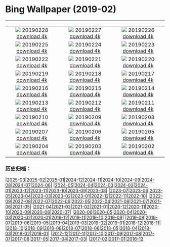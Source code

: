 # Bing Wallpaper (2019-02)
**************
| | | |
|:-:|:-:|:-:|
| ![](https://www.bing.com/az/hprichbg/rb/PhillisWheatley_ZH-CN8917971934_1920x1080.jpg) 20190228 [download 4k](https://www.bing.com/az/hprichbg/rb/PhillisWheatley_ZH-CN8917971934_UHD.jpg) | ![](https://www.bing.com/az/hprichbg/rb/HZMB_ZH-CN5238831909_1920x1080.jpg) 20190227 [download 4k](https://www.bing.com/az/hprichbg/rb/HZMB_ZH-CN5238831909_UHD.jpg) | ![](https://www.bing.com/az/hprichbg/rb/PolarBearDay_ZH-CN5185516722_1920x1080.jpg) 20190226 [download 4k](https://www.bing.com/az/hprichbg/rb/PolarBearDay_ZH-CN5185516722_UHD.jpg) |
| ![](https://www.bing.com/az/hprichbg/rb/WinterGrand_ZH-CN5111542555_1920x1080.jpg) 20190225 [download 4k](https://www.bing.com/az/hprichbg/rb/WinterGrand_ZH-CN5111542555_UHD.jpg) | ![](https://www.bing.com/az/hprichbg/rb/CumulusCaribbean_ZH-CN4884493707_1920x1080.jpg) 20190224 [download 4k](https://www.bing.com/az/hprichbg/rb/CumulusCaribbean_ZH-CN4884493707_UHD.jpg) | ![](https://www.bing.com/az/hprichbg/rb/OldTownTallinn_ZH-CN4833535739_1920x1080.jpg) 20190223 [download 4k](https://www.bing.com/az/hprichbg/rb/OldTownTallinn_ZH-CN4833535739_UHD.jpg) |
| ![](https://www.bing.com/az/hprichbg/rb/ChamonixWalkway_ZH-CN4774583061_1920x1080.jpg) 20190222 [download 4k](https://www.bing.com/az/hprichbg/rb/ChamonixWalkway_ZH-CN4774583061_UHD.jpg) | ![](https://www.bing.com/az/hprichbg/rb/PlatteRiver_ZH-CN4687283533_1920x1080.jpg) 20190221 [download 4k](https://www.bing.com/az/hprichbg/rb/PlatteRiver_ZH-CN4687283533_UHD.jpg) | ![](https://www.bing.com/az/hprichbg/rb/BathBach_ZH-CN4601637280_1920x1080.jpg) 20190220 [download 4k](https://www.bing.com/az/hprichbg/rb/BathBach_ZH-CN4601637280_UHD.jpg) |
| ![](https://www.bing.com/az/hprichbg/rb/RavenWolf_ZH-CN4544068603_1920x1080.jpg) 20190219 [download 4k](https://www.bing.com/az/hprichbg/rb/RavenWolf_ZH-CN4544068603_UHD.jpg) | ![](https://www.bing.com/az/hprichbg/rb/lantern19_ZH-CN7846752344_1920x1080.jpg) 20190218 [download 4k](https://www.bing.com/az/hprichbg/rb/lantern19_ZH-CN7846752344_UHD.jpg) | ![](https://www.bing.com/az/hprichbg/rb/AbstractSaltBeds_ZH-CN8351691359_1920x1080.jpg) 20190217 [download 4k](https://www.bing.com/az/hprichbg/rb/AbstractSaltBeds_ZH-CN8351691359_UHD.jpg) |
| ![](https://www.bing.com/az/hprichbg/rb/GBBC_ZH-CN4481989355_1920x1080.jpg) 20190216 [download 4k](https://www.bing.com/az/hprichbg/rb/GBBC_ZH-CN4481989355_UHD.jpg) | ![](https://www.bing.com/th?id=OHR.PangolinDay_ZH-CN4393242380_1920x1080.jpg) 20190215 [download 4k](https://www.bing.com/th?id=OHR.PangolinDay_ZH-CN4393242380_UHD.jpg) | ![](https://www.bing.com/az/hprichbg/rb/Kamakura_ZH-CN4324380274_1920x1080.jpg) 20190214 [download 4k](https://www.bing.com/az/hprichbg/rb/Kamakura_ZH-CN4324380274_UHD.jpg) |
| ![](https://www.bing.com/az/hprichbg/rb/HeartCranes_ZH-CN5070756418_1920x1080.jpg) 20190213 [download 4k](https://www.bing.com/az/hprichbg/rb/HeartCranes_ZH-CN5070756418_UHD.jpg) | ![](https://www.bing.com/az/hprichbg/rb/Misotsuchi_ZH-CN5137902045_1920x1080.jpg) 20190212 [download 4k](https://www.bing.com/az/hprichbg/rb/Misotsuchi_ZH-CN5137902045_UHD.jpg) | ![](https://www.bing.com/az/hprichbg/rb/LoisachKochelsee_ZH-CN5859866695_1920x1080.jpg) 20190211 [download 4k](https://www.bing.com/az/hprichbg/rb/LoisachKochelsee_ZH-CN5859866695_UHD.jpg) |
| ![](https://www.bing.com/az/hprichbg/rb/KomondorKennel_ZH-CN6009722858_1920x1080.jpg) 20190210 [download 4k](https://www.bing.com/az/hprichbg/rb/KomondorKennel_ZH-CN6009722858_UHD.jpg) | ![](https://www.bing.com/az/hprichbg/rb/StylusGroove_ZH-CN6106476225_1920x1080.jpg) 20190209 [download 4k](https://www.bing.com/az/hprichbg/rb/StylusGroove_ZH-CN6106476225_UHD.jpg) | ![](https://www.bing.com/az/hprichbg/rb/AlmondOrchard_ZH-CN6176656132_1920x1080.jpg) 20190208 [download 4k](https://www.bing.com/az/hprichbg/rb/AlmondOrchard_ZH-CN6176656132_UHD.jpg) |
| ![](https://www.bing.com/az/hprichbg/rb/YNPFirefall_ZH-CN6411148793_1920x1080.jpg) 20190207 [download 4k](https://www.bing.com/az/hprichbg/rb/YNPFirefall_ZH-CN6411148793_UHD.jpg) | ![](https://www.bing.com/az/hprichbg/rb/BeatlesAshram_ZH-CN6839628037_1920x1080.jpg) 20190206 [download 4k](https://www.bing.com/az/hprichbg/rb/BeatlesAshram_ZH-CN6839628037_UHD.jpg) | ![](https://www.bing.com/az/hprichbg/rb/Punakaiki_ZH-CN6944508336_1920x1080.jpg) 20190205 [download 4k](https://www.bing.com/az/hprichbg/rb/Punakaiki_ZH-CN6944508336_UHD.jpg) |
| ![](https://www.bing.com/az/hprichbg/rb/springfestival_ZH-CN6995564658_1920x1080.jpg) 20190204 [download 4k](https://www.bing.com/az/hprichbg/rb/springfestival_ZH-CN6995564658_UHD.jpg) | ![](https://www.bing.com/az/hprichbg/rb/newyeareve_ZH-CN7055661762_1920x1080.jpg) 20190203 [download 4k](https://www.bing.com/az/hprichbg/rb/newyeareve_ZH-CN7055661762_UHD.jpg) | ![](https://www.bing.com/az/hprichbg/rb/JapanCrane_ZH-CN7122024216_1920x1080.jpg) 20190202 [download 4k](https://www.bing.com/az/hprichbg/rb/JapanCrane_ZH-CN7122024216_UHD.jpg) |

### 历史归档：

|[2025-03](/../2025-03/2025-03.md)|[2025-02](/../2025-02/2025-02.md)|[2025-01](/../2025-01/2025-01.md)|[2024-12](/../2024-12/2024-12.md)|[2024-11](/../2024-11/2024-11.md)|[2024-10](/../2024-10/2024-10.md)|[2024-09](/../2024-09/2024-09.md)|[2024-08](/../2024-08/2024-08.md)|[2024-07](/../2024-07/2024-07.md)|[2024-06](/../2024-06/2024-06.md)|
|[2024-05](/../2024-05/2024-05.md)|[2024-04](/../2024-04/2024-04.md)|[2024-03](/../2024-03/2024-03.md)|[2024-02](/../2024-02/2024-02.md)|[2024-01](/../2024-01/2024-01.md)|[2023-12](/../2023-12/2023-12.md)|[2023-11](/../2023-11/2023-11.md)|[2023-10](/../2023-10/2023-10.md)|[2023-09](/../2023-09/2023-09.md)|[2023-08](/../2023-08/2023-08.md)|
|[2023-07](/../2023-07/2023-07.md)|[2023-06](/../2023-06/2023-06.md)|[2023-05](/../2023-05/2023-05.md)|[2023-04](/../2023-04/2023-04.md)|[2023-03](/../2023-03/2023-03.md)|[2023-02](/../2023-02/2023-02.md)|[2023-01](/../2023-01/2023-01.md)|[2022-12](/../2022-12/2022-12.md)|[2022-11](/../2022-11/2022-11.md)|[2022-10](/../2022-10/2022-10.md)|
|[2022-09](/../2022-09/2022-09.md)|[2022-08](/../2022-08/2022-08.md)|[2022-07](/../2022-07/2022-07.md)|[2022-06](/../2022-06/2022-06.md)|[2022-05](/../2022-05/2022-05.md)|[2022-04](/../2022-04/2022-04.md)|[2021-08](/../2021-08/2021-08.md)|[2021-07](/../2021-07/2021-07.md)|[2021-06](/../2021-06/2021-06.md)|[2021-05](/../2021-05/2021-05.md)|
|[2021-04](/../2021-04/2021-04.md)|[2021-03](/../2021-03/2021-03.md)|[2021-02](/../2021-02/2021-02.md)|[2021-01](/../2021-01/2021-01.md)|[2020-12](/../2020-12/2020-12.md)|[2020-11](/../2020-11/2020-11.md)|[2020-10](/../2020-10/2020-10.md)|[2020-09](/../2020-09/2020-09.md)|[2020-08](/../2020-08/2020-08.md)|[2020-07](/../2020-07/2020-07.md)|
|[2020-06](/../2020-06/2020-06.md)|[2020-05](/../2020-05/2020-05.md)|[2020-04](/../2020-04/2020-04.md)|[2020-03](/../2020-03/2020-03.md)|[2020-02](/../2020-02/2020-02.md)|[2020-01](/../2020-01/2020-01.md)|[2019-12](/../2019-12/2019-12.md)|[2019-11](/../2019-11/2019-11.md)|[2019-10](/../2019-10/2019-10.md)|[2019-09](/../2019-09/2019-09.md)|
|[2019-08](/../2019-08/2019-08.md)|[2019-07](/../2019-07/2019-07.md)|[2019-06](/../2019-06/2019-06.md)|[2019-05](/../2019-05/2019-05.md)|[2019-04](/../2019-04/2019-04.md)|[2019-03](/../2019-03/2019-03.md)|[2019-02](/2019-02.md)|[2019-01](/../2019-01/2019-01.md)|[2018-12](/../2018-12/2018-12.md)|[2018-11](/../2018-11/2018-11.md)|
|[2018-10](/../2018-10/2018-10.md)|[2018-09](/../2018-09/2018-09.md)|[2018-08](/../2018-08/2018-08.md)|[2018-07](/../2018-07/2018-07.md)|[2018-06](/../2018-06/2018-06.md)|[2018-05](/../2018-05/2018-05.md)|[2018-04](/../2018-04/2018-04.md)|[2018-03](/../2018-03/2018-03.md)|[2018-02](/../2018-02/2018-02.md)|[2018-01](/../2018-01/2018-01.md)|
|[2017-12](/../2017-12/2017-12.md)|[2017-11](/../2017-11/2017-11.md)|[2017-10](/../2017-10/2017-10.md)|[2017-09](/../2017-09/2017-09.md)|[2017-08](/../2017-08/2017-08.md)|[2017-07](/../2017-07/2017-07.md)|[2017-06](/../2017-06/2017-06.md)|[2017-05](/../2017-05/2017-05.md)|[2017-04](/../2017-04/2017-04.md)|[2017-03](/../2017-03/2017-03.md)|
|[2017-02](/../2017-02/2017-02.md)|[2017-01](/../2017-01/2017-01.md)|[2016-12](/../2016-12/2016-12.md)